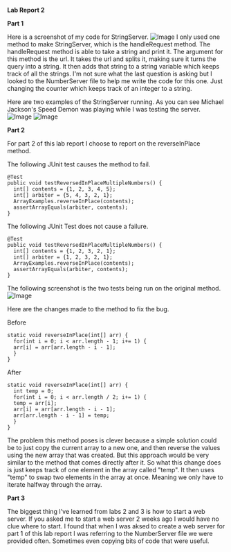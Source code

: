 **Lab Report 2**

**Part 1**

Here is a screenshot of my code for StringServer.
![Image](StringServerCode)
I only used one method to make StringServer, which is the handleRequest method. The handleRequest method is able to take a string and print it. The argument for this method is the url. It takes the url and splits it, making sure it turns the query into a string. It then adds that string to a string variable which keeps track of all the strings. I'm not sure what the last question is asking but I looked to the NumberServer file to help me write the code for this one. Just changing the counter which keeps track of an integer to a string.

Here are two examples of the StringServer running. As you can see Michael Jackson's Speed Demon was playing while I was testing the server.
![Image](StringServer)
![Image](StringServer2)

**Part 2**

For part 2 of this lab report I choose to report on the reverseInPlace method.

The following JUnit test causes the method to fail.

    @Test
    public void testReversedInPlaceMultipleNumbers() {
      int[] contents = {1, 2, 3, 4, 5};
      int[] arbiter = {5, 4, 3, 2, 1};
      ArrayExamples.reverseInPlace(contents);
      assertArrayEquals(arbiter, contents);
    }

The following JUnit Test does not cause a failure.

    @Test
    public void testReversedInPlaceMultipleNumbers() {
      int[] contents = {1, 2, 3, 2, 1};
      int[] arbiter = {1, 2, 3, 2, 1};
      ArrayExamples.reverseInPlace(contents);
      assertArrayEquals(arbiter, contents);
    }
    
The following screenshot is the two tests being run on the original method.
![Image](ReverseTest)

Here are the changes made to the method to fix the bug.

Before

    static void reverseInPlace(int[] arr) {
      for(int i = 0; i < arr.length - 1; i+= 1) {
      arr[i] = arr[arr.length - i - 1];
      }
    }

After

    static void reverseInPlace(int[] arr) {
      int temp = 0;
      for(int i = 0; i < arr.length / 2; i+= 1) {
      temp = arr[i];
      arr[i] = arr[arr.length - i - 1];
      arr[arr.length - i - 1] = temp;
      }
    }
    
The problem this method poses is clever because a simple solution could be to just copy the current array to a new one, and then reverse the values using the new array that was created. But this approach would be very similar to the method that comes directly after it. So what this change does is just keeps track of one element in the array called "temp". It then uses "temp" to swap two elements in the array at once. Meaning we only have to iterate halfway through the array.

**Part 3**

The biggest thing I've learned from labs 2 and 3 is how to start a web server. If you asked me to start a web server 2 weeks ago I would have no clue where to start. I found that when I was aksed to create a web server for part 1 of this lab report I was referring to the NumberServer file we were provided often. Sometimes even copying bits of code that were useful.
